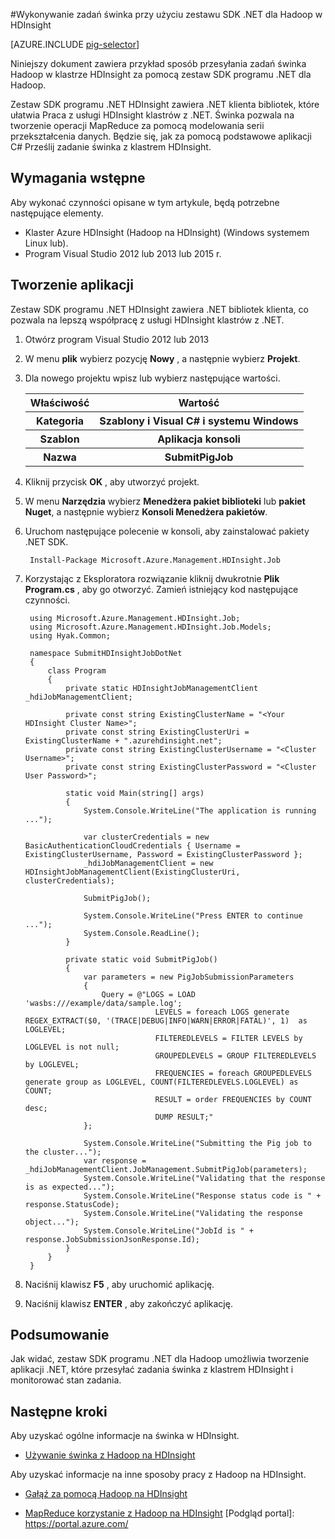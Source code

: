 <properties
   pageTitle="Świnka Hadoop za pomocą .NET w HDInsight | Microsoft Azure"
   description="Dowiedz się, jak za pomocą zestaw SDK programu .NET dla Hadoop przesyłać zadania świnka do Hadoop na HDInsight."
   services="hdinsight"
   documentationCenter=".net"
   authors="Blackmist"
   manager="jhubbard"
   editor="cgronlun"
   tags="azure-portal"/>

<tags
   ms.service="hdinsight"
   ms.devlang="dotnet"
   ms.topic="article"
   ms.tgt_pltfrm="na"
   ms.workload="big-data"
   ms.date="10/17/2016"
   ms.author="larryfr"/>

#<a name="run-pig-jobs-using-the-net-sdk-for-hadoop-in-hdinsight"></a>Wykonywanie zadań świnka przy użyciu zestawu SDK .NET dla Hadoop w HDInsight

[AZURE.INCLUDE [pig-selector](../../includes/hdinsight-selector-use-pig.md)]

Niniejszy dokument zawiera przykład sposób przesyłania zadań świnka Hadoop w klastrze HDInsight za pomocą zestaw SDK programu .NET dla Hadoop.

Zestaw SDK programu .NET HDInsight zawiera .NET klienta bibliotek, które ułatwia Praca z usługi HDInsight klastrów z .NET. Świnka pozwala na tworzenie operacji MapReduce za pomocą modelowania serii przekształcenia danych. Będzie się, jak za pomocą podstawowe aplikacji C# Prześlij zadanie świnka z klastrem HDInsight.

## <a name="prerequisites"></a>Wymagania wstępne

Aby wykonać czynności opisane w tym artykule, będą potrzebne następujące elementy.

* Klaster Azure HDInsight (Hadoop na HDInsight) (Windows systemem Linux lub).
* Program Visual Studio 2012 lub 2013 lub 2015 r.

## <a name="create-the-application"></a>Tworzenie aplikacji

Zestaw SDK programu .NET HDInsight zawiera .NET bibliotek klienta, co pozwala na lepszą współpracę z usługi HDInsight klastrów z .NET. 


1. Otwórz program Visual Studio 2012 lub 2013
2. W menu **plik** wybierz pozycję **Nowy** , a następnie wybierz **Projekt**.
3. Dla nowego projektu wpisz lub wybierz następujące wartości.

    <table>
    <tr>
    <th>Właściwość</th>
    <th>Wartość</th>
    </tr>
    <tr>
    <th>Kategoria</th>
    <th>Szablony i Visual C# i systemu Windows</th>
    </tr>
    <tr>
    <th>Szablon</th>
    <th>Aplikacja konsoli</th>
    </tr>
    <tr>
    <th>Nazwa</th>
    <th>SubmitPigJob</th>
    </tr>
    </table>
4. Kliknij przycisk **OK** , aby utworzyć projekt.
5. W menu **Narzędzia** wybierz **Menedżera pakiet biblioteki** lub **pakiet Nuget**, a następnie wybierz **Konsoli Menedżera pakietów**.
6. Uruchom następujące polecenie w konsoli, aby zainstalować pakiety .NET SDK.

        Install-Package Microsoft.Azure.Management.HDInsight.Job

7. Korzystając z Eksploratora rozwiązanie kliknij dwukrotnie **Plik Program.cs** , aby go otworzyć. Zamień istniejący kod następujące czynności.

        using Microsoft.Azure.Management.HDInsight.Job;
        using Microsoft.Azure.Management.HDInsight.Job.Models;
        using Hyak.Common;

        namespace SubmitHDInsightJobDotNet
        {
            class Program
            {
                private static HDInsightJobManagementClient _hdiJobManagementClient;

                private const string ExistingClusterName = "<Your HDInsight Cluster Name>";
                private const string ExistingClusterUri = ExistingClusterName + ".azurehdinsight.net";
                private const string ExistingClusterUsername = "<Cluster Username>";
                private const string ExistingClusterPassword = "<Cluster User Password>";

                static void Main(string[] args)
                {
                    System.Console.WriteLine("The application is running ...");

                    var clusterCredentials = new BasicAuthenticationCloudCredentials { Username = ExistingClusterUsername, Password = ExistingClusterPassword };
                    _hdiJobManagementClient = new HDInsightJobManagementClient(ExistingClusterUri, clusterCredentials);

                    SubmitPigJob();

                    System.Console.WriteLine("Press ENTER to continue ...");
                    System.Console.ReadLine();
                }

                private static void SubmitPigJob()
                {
                    var parameters = new PigJobSubmissionParameters
                    {
                        Query = @"LOGS = LOAD 'wasbs:///example/data/sample.log';
                                    LEVELS = foreach LOGS generate REGEX_EXTRACT($0, '(TRACE|DEBUG|INFO|WARN|ERROR|FATAL)', 1)  as LOGLEVEL;
                                    FILTEREDLEVELS = FILTER LEVELS by LOGLEVEL is not null;
                                    GROUPEDLEVELS = GROUP FILTEREDLEVELS by LOGLEVEL;
                                    FREQUENCIES = foreach GROUPEDLEVELS generate group as LOGLEVEL, COUNT(FILTEREDLEVELS.LOGLEVEL) as COUNT;
                                    RESULT = order FREQUENCIES by COUNT desc;
                                    DUMP RESULT;"
                    };

                    System.Console.WriteLine("Submitting the Pig job to the cluster...");
                    var response = _hdiJobManagementClient.JobManagement.SubmitPigJob(parameters);
                    System.Console.WriteLine("Validating that the response is as expected...");
                    System.Console.WriteLine("Response status code is " + response.StatusCode);
                    System.Console.WriteLine("Validating the response object...");
                    System.Console.WriteLine("JobId is " + response.JobSubmissionJsonResponse.Id);
                }
            }
        }


7. Naciśnij klawisz **F5** , aby uruchomić aplikację.
8. Naciśnij klawisz **ENTER** , aby zakończyć aplikację.

## <a name="summary"></a>Podsumowanie

Jak widać, zestaw SDK programu .NET dla Hadoop umożliwia tworzenie aplikacji .NET, które przesyłać zadania świnka z klastrem HDInsight i monitorować stan zadania.

## <a name="next-steps"></a>Następne kroki

Aby uzyskać ogólne informacje na świnka w HDInsight.

* [Używanie świnka z Hadoop na HDInsight](hdinsight-use-pig.md)

Aby uzyskać informacje na inne sposoby pracy z Hadoop na HDInsight.

* [Gałąź za pomocą Hadoop na HDInsight](hdinsight-use-hive.md)

* [MapReduce korzystanie z Hadoop na HDInsight](hdinsight-use-mapreduce.md) [Podgląd portal]: https://portal.azure.com/
